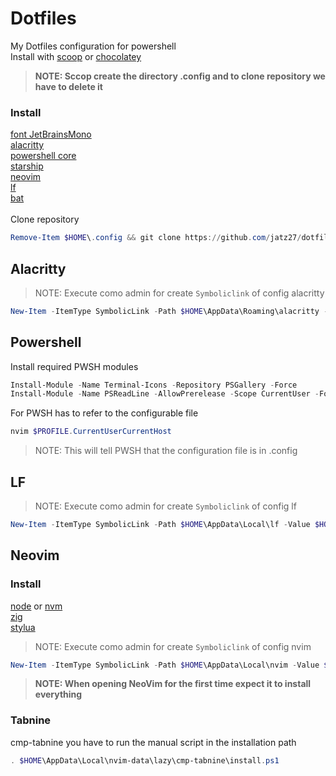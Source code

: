 # Dotfiles
My Dotfiles configuration for powershell\
Install with [scoop](https://scoop.sh/#/) or [chocolatey](https://chocolatey.org/)<br>
>**NOTE: Sccop create the directory .config and to clone repository we have to delete it**

### Install
[font JetBrainsMono](https://www.nerdfonts.com/font-downloads)<br>
[alacritty](https://alacritty.org/)\
[powershell core](https://github.com/PowerShell/PowerShell/releases)\
[starship](https://starship.rs/)\
[neovim](https://neovim.io/)\
[lf](https://pkg.go.dev/github.com/gokcehan/lf)\
[bat](https://github.com/sharkdp/bat)\
<br>
Clone repository<br>
````powershell
Remove-Item $HOME\.config && git clone https://github.com/jatz27/dotfiles.config.git $HOME\.config
````
## Alacritty
> NOTE: Execute como admin for create ``Symboliclink`` of config alacritty
``````````powershell
New-Item -ItemType SymbolicLink -Path $HOME\AppData\Roaming\alacritty -Value $HOME\.config\alacritty
``````````
## Powershell
Install required PWSH modules
``````````powershell
Install-Module -Name Terminal-Icons -Repository PSGallery -Force
Install-Module -Name PSReadLine -AllowPrerelease -Scope CurrentUser -Force -SkipPublisherCheck
``````````
For PWSH has to refer to the configurable file 
``````````powershell
nvim $PROFILE.CurrentUserCurrentHost
``````````
> NOTE: This will tell PWSH that the configuration file is in .config
## LF
> NOTE: Execute como admin for create ``Symboliclink`` of config lf
``````````powershell
New-Item -ItemType SymbolicLink -Path $HOME\AppData\Local\lf -Value $HOME\.config\lf
``````````
## Neovim
### Install
[node](https://nodejs.org/en/) or
[nvm](https://github.com/coreybutler/nvm-windows)\
[zig](https://scoop.sh/#/apps?q=zig&s=0&d=1&o=true)\
[stylua](https://scoop.sh/#/apps?s=0&d=1&o=true&q=stylua)
> NOTE: Execute como admin for create ``Symboliclink`` of config nvim
``````````powershell
New-Item -ItemType SymbolicLink -Path $HOME\AppData\Local\nvim -Value $HOME\.config\nvim
``````````
>**NOTE: When opening NeoVim for the first time expect it to install everything**
### Tabnine
cmp-tabnine you have to run the manual script in the installation path
``````````powershell
. $HOME\AppData\Local\nvim-data\lazy\cmp-tabnine\install.ps1
``````````
